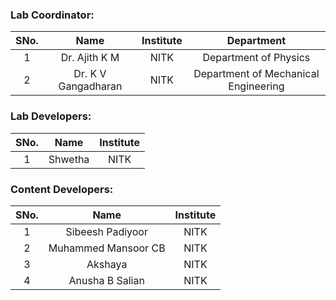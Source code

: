 <!-- Remove all lines above this line before making changes to the file -->

### Lab Coordinator:

| SNo. |      Name       | Institute |                    Department                     |
| :--: | :-------------: | :-------: | :-----------------------------------------------: |
|  1   | Dr. Ajith K M       |   NITK  | Department of Physics |
|  2   | Dr. K V Gangadharan |   NITK  | Department of Mechanical Engineering |

### Lab Developers:

| SNo. |  Name   | Institute |
| :--: | :-----: | :-------: |
|  1   | Shwetha |   NITK    |

### Content Developers:

| SNo. |      Name       | Institute |
| :--: | :-------------: | :-------: |
|  1   | Sibeesh Padiyoor      |   NITK    |
|  2   | Muhammed Mansoor CB   |   NITK    |
|  3   | Akshaya               |   NITK    |
|  4   | Anusha B Salian       |   NITK    |
